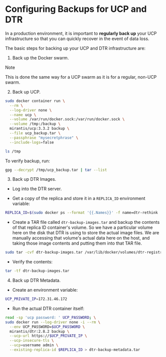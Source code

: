 # Configuring Backups for UCP and DTR

In a production environment, it is important to **regularly back up** your UCP infrastructure so that you can quickly recover in the event of data loss.

The basic steps for backing up your UCP and DTR infrastructure are:

1. Back up the Docker swarm.

> [!NOTE]
> 
> This is done the same way for a UCP swarm as it is for a regular, non-UCP swarm.

2. Back up UCP.

```zsh
sudo docker container run \
  --rm \
  --log-driver none \
  --name ucp \
  --volume /var/run/docker.sock:/var/run/docker.sock \
  --volume /tmp:/backup \
  mirantis/ucp:3.3.2 backup \
  --file ucp_backup.tar \
  --passphrase "mysecretphrase" \
  --include-logs=false
```

```zsh
ls /tmp
```

To verify backup, run:

```zsh
gpg --decrypt /tmp/ucp_backup.tar | tar --list
```

3. Back up DTR Images.

* Log into the DTR server.

* Get a copy of the replica and store it in a `REPLICA_ID` environment variable:

```zsh
REPLICA_ID=$(sudo docker ps --format '{{.Names}}' -f name=dtr-rethink | cut -f 3 -d '-') && echo $REPLICA_ID
```

* Create a TAR file called `dtr-backup-images.tar` and backup the contents of that replica ID container's volume. So we have a particular volume here on the disk that DTR is using to store the actual image files. We are manually accessing that volume's actual data here on the host, and taking those image contents and putting them into that TAR file.

```zsh
sudo tar -cvf dtr-backup-images.tar /var/lib/docker/volumes/dtr-registry-$REPLICA_ID
```

* Verify the contents:

```zsh
tar -tf dtr-backup-images.tar
```

4. Back up DTR Metadata.

* Create an environment variable:

```zsh
UCP_PRIVATE_IP=172.31.46.172
```

* Run the actual DTR container itself:

```zsh
read -sp 'ucp password: ' UCP_PASSWORD; \
sudo docker run --log-driver none -i --rm \
  --env UCP_PASSWORD=$UCP_PASSWORD \
  mirantis/dtr:2.8.2 backup \
  --ucp-url https://$UCP_PRIVATE_IP \
  --ucp-insecure-tls \
  --ucp=username admin \
  --existing-replica-id $REPLICA_ID > dtr-backup-metadata.tar
```
